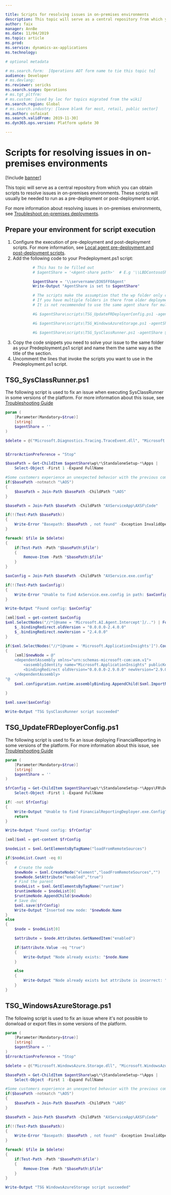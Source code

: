 ```yaml
---

title: Scripts for resolving issues in on-premises environments
description: This topic will serve as a central repository from which you can obtain scripts to resolve issues in on-premises environments.
author: faix
manager: AnnBe
ms.date: 11/04/2019
ms.topic: article
ms.prod: 
ms.service: dynamics-ax-applications
ms.technology: 

# optional metadata

# ms.search.form:  [Operations AOT form name to tie this topic to]
audience: Developer
# ms.devlang: 
ms.reviewer: sericks
ms.search.scope: Operations
# ms.tgt_pltfrm: 
# ms.custom: [used by loc for topics migrated from the wiki]
ms.search.region: Global
# ms.search.industry: [leave blank for most, retail, public sector]
ms.author: osfaixat
ms.search.validFrom: 2019-11-30]
ms.dyn365.ops.version: Platform update 30

---
```


# Scripts for resolving issues in on-premises environments
[!include [banner](../includes/banner.md)]

This topic will serve as a central repository from which you can obtain scripts to resolve issues in on-premises environments. These scripts will usually be needed to run as a pre-deployment or post-deployment script. 

For more information about resolving issues in on-premises environments, see [Troubleshoot on-premises deployments](troubleshoot-on-prem.md).

## Prepare your environment for script execution

   1. Configure the execution of pre-deployment and post-deployment scripts. For more information, see [Local agent pre-deployment and post-deployment scripts](../lifecycle-services/pre-post-scripts.md).
   2. Add the following code to your Predeployment.ps1 script:

```powershell
            # This has to be filled out
            # $agentShare = '<Agent-share path>'  # E.g '\\LBDContosoShare\agent''

            $agentShare = '\\servername\D365FFOAgent'
            Write-Output "AgentShare is set to $agentShare"

            # The scripts make the assumption that the wp folder only contains one folder for the environment name.
            # If you have multiple folders in there from older deployments, then please remove those.
            # It is not recommended to use the same agent share for multiple environments.

            #& $agentShare\scripts\TSG_UpdateFRDeployerConfig.ps1 -agentShare $agentShare

            #& $agentShare\scripts\TSG_WindowsAzureStorage.ps1 -agentShare $agentShare

            #& $agentShare\scripts\TSG_SysClassRunner.ps1 -agentShare $agentShare
```

   3. Copy the code snippets you need to solve your issue to the same folder as your Predeployment.ps1 script and name them the same way as the title of the section.
   4. Uncomment the lines that invoke the scripts you want to use in the Predeployment.ps1 script.  


## <a name="sysclassrunner"></a>TSG_SysClassRunner.ps1

The following script is used to fix an issue when executing SysClassRunner in some versions of the platform. For more information about this issue, see [Troubleshooting Guide](troubleshoot-on-prem.md#SysClassRunner)

```powershell
param (
    [Parameter(Mandatory=$true)]
    [string]
    $agentShare = ''
)

$delete = @("Microsoft.Diagnostics.Tracing.TraceEvent.dll", "Microsoft.AI.Agent.Intercept.dll", "Microsoft.AI.DependencyCollector.dll", "Microsoft.AI.DependencyCollector.xml", "Microsoft.AI.PerfCounterCollector.dll", "Microsoft.AI.ServerTelemetryChannel.dll", "Microsoft.AI.ServerTelemetryChannel.xml", "Microsoft.AI.Web.dll", "Microsoft.AI.Web.xml", "Microsoft.AI.WindowsServer.dll","Microsoft.AI.WindowsServer.xml", "Microsoft.ApplicationInsights.dll", "Microsoft.ApplicationInsights.xml")


$ErrorActionPreference = "Stop"

$basePath = Get-ChildItem $agentShare\wp\*\StandaloneSetup-*\Apps |
    Select-Object -First 1 -Expand FullName

#Some customers experience an unexpected behavior with the previous command.
if($basePath -notmatch "\AOS")
{
    $basePath = Join-Path $basePath -ChildPath "\AOS" 
}

$basePath = Join-Path $basePath -ChildPath "AXServiceApp\AXSF\Code" 

if(!(Test-Path $basePath))
{
    Write-Error "Basepath: $basePath , not found" -Exception InvalidOperation
}

foreach( $file in $delete)
{
    if(Test-Path -Path "$basePath\$file")
    {
        Remove-Item -Path "$basePath\$file"
    }
}

$axConfig = Join-Path $basePath -ChildPath "AXService.exe.config"

if(!(Test-Path $axConfig))
{
    Write-Error "Unable to find AxService.exe.config in path: $axConfig" -Exception InvalidOperation
}

Write-Output "Found config: $axConfig"

[xml]$xml = get-content $axConfig
$xml.SelectNodes("//*[@name = 'Microsoft.AI.Agent.Intercept']/..") | ForEach-Object {
    $_.bindingRedirect.oldVersion = "0.0.0.0-2.4.0.0"
    $_.bindingRedirect.newVersion = "2.4.0.0"
}

if($xml.SelectNodes("//*[@name = 'Microsoft.ApplicationInsights']").Count -eq 0)
{
    [xml]$newNode = @"
    <dependentAssembly xmlns="urn:schemas-microsoft-com:asm.v1">
        <assemblyIdentity name="Microsoft.ApplicationInsights" publicKeyToken="31bf3856ad364e35" culture="neutral" />
        <bindingRedirect oldVersion="0.0.0.0-2.9.0.0" newVersion="2.9.0.0" />
    </dependentAssembly>
"@
    $xml.configuration.runtime.assemblyBinding.AppendChild($xml.ImportNode($newNode.dependentAssembly, $true))
    
}

$xml.save($axConfig)

Write-Output "TSG SysClassRunner script succeeded"
```

## <a name="frdeployer"></a>TSG_UpdateFRDeployerConfig.ps1

The following script is used to fix an issue deploying FinancialReporting in some versions of the platform. For more information about this issue, see [Troubleshooting Guide](troubleshoot-on-prem.md#EntityFramework)

```powershell
param (
    [Parameter(Mandatory=$true)]
    [string]
    $agentShare = ''
)

$frConfig = Get-ChildItem $agentShare\wp\*\StandaloneSetup-*\Apps\FR\Deployment\FinancialReportingDeployer.exe.config |
    Select-Object -First 1 -Expand FullName

if( -not $frConfig)
{
    Write-Output "Unable to find FinancialReportingDeployer.exe.Config"
    return
}

Write-Output "Found config: $frConfig"

[xml]$xml = get-content $frConfig

$nodeList = $xml.GetElementsByTagName("loadFromRemoteSources")

if($nodeList.Count -eq 0)
{
    # Create the node 
    $newNode = $xml.CreateNode("element","loadFromRemoteSources","")
    $newNode.SetAttribute("enabled","true")
    # Find the parent
    $nodeList = $xml.GetElementsByTagName("runtime")
    $runtimeNode = $nodeList[0]
    $runtimeNode.AppendChild($newNode)
    # Save doc
    $xml.save($frConfig)
    Write-Output "Inserted new node: "$newNode.Name
}
else
{
    $node = $nodeList[0]

    $attribute = $node.Attributes.GetNamedItem("enabled")

    if($attribute.Value -eq "true")
    {
        Write-Output "Node already exists: "$node.Name
    }

    else
    {
        Write-Output "Node already exists but attribute is incorrect: " $attribute.Name "is" $attribute.Value
    }
}
```

## <a name="azurestorage"></a>TSG_WindowsAzureStorage.ps1

The following script is used to fix an issue where it's not possible to donwload or export files in some versions of the platform.

```powershell
param (
    [Parameter(Mandatory=$true)]
    [string]
    $agentShare = ''
)
$ErrorActionPreference = "Stop"

$delete = @("Microsoft.WindowsAzure.Storage.dll", "Microsoft.WindowsAzure.Storage.xml")

$basePath = Get-ChildItem $agentShare\wp\*\StandaloneSetup-*\Apps |
    Select-Object -First 1 -Expand FullName

#Some customers experience an unexpected behavior with the previous command.
if($basePath -notmatch "\AOS")
{
    $basePath = Join-Path $basePath -ChildPath "\AOS" 
}

$basePath = Join-Path $basePath -ChildPath "AXServiceApp\AXSF\Code" 

if(!(Test-Path $basePath))
{
    Write-Error "Basepath: $basePath , not found" -Exception InvalidOperation
}

foreach( $file in $delete)
{
    if(Test-Path -Path "$basePath\$file")
    {
        Remove-Item -Path "$basePath\$file"
    }
}

Write-Output "TSG WindowsAzureStorage script succeeded"
```
